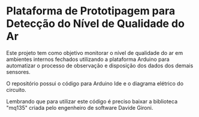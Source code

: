 # Plataforma de Prototipagem para Detecção do Nível de Qualidade do Ar

Este projeto tem como objetivo monitorar o nível de qualidade do ar em ambientes internos fechados utilizando a plataforma Arduino para automatizar o processo de observação e disposição dos dados dos demais sensores.

O repositório possui o código para Arduino Ide e o diagrama elétrico do circuito.

Lembrando que para utilizar este código é preciso baixar a biblioteca "mq135" criada pelo engenheiro de software Davide Gironi.
